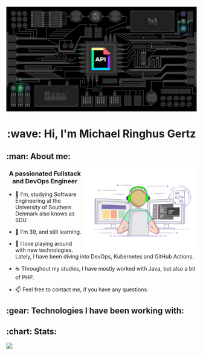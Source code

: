 [![MasterHead](https://raw.githubusercontent.com/MGertz/MGertz/main/images/header.gif)](https://ringhus.dk)

<h1 align="center">:wave: Hi, I'm Michael Ringhus Gertz</h1>

<h2>:man: About me:</h2>

<img align="right" alt="Coding" width="300" src="https://raw.githubusercontent.com/MGertz/MGertz/main/images/coder.gif">

<h3 align="center">A passionated Fullstack and DevOps Engineer</h3>

 - :book: I'm, studying Software Engineering at the University of Southern Denmark also knows as SDU

 - :calendar: I'm 39, and still learning.

 - :seedling: I love playing around with new technologies. Lately, I have been diving into DevOps, Kubernetes and GitHub Actions.

 - :coffee: Throughout my studies, I have mostly worked with Java, but also a bit of PHP.

 - :mailbox: Feel free to contact me, if you have any questions.


<h2>:gear: Technologies I have been working with:</h2>

<h2>:chart: Stats:</h2>

![](https://github-readme-stats.vercel.app/api/top-langs/?username=MGertz&theme=default&hide_border=false&include_all_commits=true&count_private=true&layout=compact)


<!-- <h1 align="center">👋🏽 Hey 👋🏽</h1>
<h2 align="center">I'm Michael Ringhus Gertz!</h2>
<div align="center">
I'm 38 and studying Software Engineering at the University of Southern Denmark (SDU)<br>
I have been programming as a hobby for the last 20 years or something like that.<br>
<br>
I have mostly been working with PHP, but in the last year, i've been studying Flutter in my free time, and Java during my study at SDU.<br>
<br>
Feel free to contact me, if you have any questions.
</div>
-->
